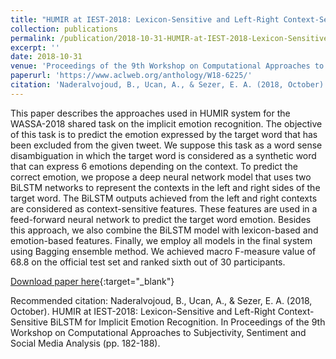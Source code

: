 ```yaml
---
title: "HUMIR at IEST-2018: Lexicon-Sensitive and Left-Right Context-Sensitive BiLSTM for Implicit Emotion Recognition"
collection: publications
permalink: /publication/2018-10-31-HUMIR-at-IEST-2018-Lexicon-Sensitive-and-Left-Right-Context-Sensitive-BiLSTM-for-Implicit-Emotion-Recognition
excerpt: ''
date: 2018-10-31
venue: 'Proceedings of the 9th Workshop on Computational Approaches to Subjectivity, Sentiment and Social Media Analysis'
paperurl: 'https://www.aclweb.org/anthology/W18-6225/'
citation: 'Naderalvojoud, B., Ucan, A., & Sezer, E. A. (2018, October). HUMIR at IEST-2018: Lexicon-Sensitive and Left-Right Context-Sensitive BiLSTM for Implicit Emotion Recognition. In Proceedings of the 9th Workshop on Computational Approaches to Subjectivity, Sentiment and Social Media Analysis (pp. 182-188).'
---
```

This paper describes the approaches used in HUMIR system for the WASSA-2018 shared task on the implicit emotion recognition. The objective of this task is to predict the emotion expressed by the target word that has been excluded from the given tweet. We suppose this task as a word sense disambiguation in which the target word is considered as a synthetic word that can express 6 emotions depending on the context. To predict the correct emotion, we propose a deep neural network model that uses two BiLSTM networks to represent the contexts in the left and right sides of the target word. The BiLSTM outputs achieved from the left and right contexts are considered as context-sensitive features. These features are used in a feed-forward neural network to predict the target word emotion. Besides this approach, we also combine the BiLSTM model with lexicon-based and emotion-based features. Finally, we employ all models in the final system using Bagging ensemble method. We achieved macro F-measure value of 68.8 on the official test set and ranked sixth out of 30 participants.

[Download paper here](https://www.aclweb.org/anthology/W18-6225/){:target="_blank"}

Recommended citation: Naderalvojoud, B., Ucan, A., & Sezer, E. A. (2018, October). HUMIR at IEST-2018: Lexicon-Sensitive and Left-Right Context-Sensitive BiLSTM for Implicit Emotion Recognition. In Proceedings of the 9th Workshop on Computational Approaches to Subjectivity, Sentiment and Social Media Analysis (pp. 182-188).
